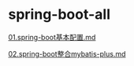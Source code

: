 # spring-boot-all
[01.spring-boot基本配置.md](https://github.com/denyong/spring-boot-all/blob/master/01-spring-boot-config/spring-boot%E5%9F%BA%E6%9C%AC%E9%85%8D%E7%BD%AE.md)

[02.spring-boot整合mybatis-plus.md](https://github.com/denyong/spring-boot-all/blob/master/02-spring-boot-mybatis-plus/spring-boot%E6%95%B4%E5%90%88mybatis-plus.md)

